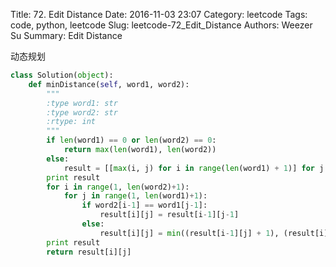 Title: 72. Edit Distance 
Date: 2016-11-03 23:07
Category: leetcode
Tags: code, python, leetcode
Slug: leetcode-72_Edit_Distance 
Authors: Weezer Su
Summary: Edit Distance

动态规划
```python
class Solution(object):
    def minDistance(self, word1, word2):
        """
        :type word1: str
        :type word2: str
        :rtype: int
        """
        if len(word1) == 0 or len(word2) == 0:
            return max(len(word1), len(word2))
        else:
            result = [[max(i, j) for i in range(len(word1) + 1)] for j in range(len(word2) + 1)]
        print result
        for i in range(1, len(word2)+1):
            for j in range(1, len(word1)+1):
                if word2[i-1] == word1[j-1]:
                    result[i][j] = result[i-1][j-1]
                else:
                    result[i][j] = min((result[i-1][j] + 1), (result[i][j-1] + 1), (result[i-1][j-1] + 1))
        print result
        return result[i][j]
```

